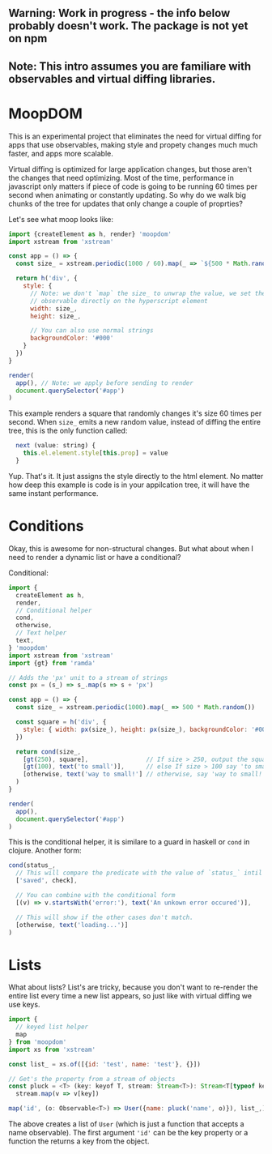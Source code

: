 
## Warning: Work in progress - the info below probably doesn't work. The package is not yet on npm
## Note: This intro assumes you are familiare with observables and virtual diffing libraries.

# MoopDOM

This is an experimental project that eliminates the need for virtual diffing for apps that use observables, making style and propety changes much much faster, and apps more scalable.

Virtual diffing is optimized for large application changes, but those aren't the changes that need optimizing. Most of the time, performance in javascript only matters if piece of code is going to be running 60 times per second when animating or constantly updating. So why do we walk big chunks of the tree for updates that only change a couple of proprties?

Let's see what moop looks like:

```javascript
import {createElement as h, render} 'moopdom'
import xstream from 'xstream'

const app = () => {
  const size_ = xstream.periodic(1000 / 60).map(_ => `${500 * Math.random()}px`)

  return h('div', {
    style: {
      // Note: we don't `map` the size_ to unwrap the value, we set the
      // observable directly on the hyperscript element
      width: size_,
      height: size_,

      // You can also use normal strings
      backgroundColor: '#000'
    }
  })
}

render(
  app(), // Note: we apply before sending to render
  document.querySelector('#app')
)
```

This example renders a square that randomly changes it's size 60 times per second. When `size_` emits a new random value, instead of diffing the entire tree, this is the only function called:

```javascript
  next (value: string) {
    this.el.element.style[this.prop] = value
  }
```

Yup. That's it. It just assigns the style directly to the html element. No matter how deep this example is code is in your appilcation tree, it will have the same instant performance.

# Conditions

Okay, this is awesome for non-structural changes. But what about when I need to render a dynamic list or have a conditional?

Conditional:

```javascript
import {
  createElement as h,
  render,
  // Conditional helper
  cond,
  otherwise,
  // Text helper
  text,
} 'moopdom'
import xstream from 'xstream'
import {gt} from 'ramda'

// Adds the 'px' unit to a stream of strings
const px = (s_) => s_.map(s => s + 'px')

const app = () => {
  const size_ = xstream.periodic(1000).map(_ => 500 * Math.random())

  const square = h('div', {
    style: { width: px(size_), height: px(size_), backgroundColor: '#000' }
  })

  return cond(size_,
    [gt(250), square],                // If size > 250, output the square
    [gt(100), text('to small')],      // else If size > 100 say 'to small'
    [otherwise, text('way to small!'] // otherwise, say 'way to small!'
  )
}

render(
  app(),
  document.querySelector('#app')
)
```

This is the conditional helper, it is similare to a guard in haskell or `cond` in clojure. Another form:

```javascript
cond(status_,
  // This will compare the predicate with the value of `status_` intil it finds a match
  ['saved', check],

  // You can combine with the conditional form
  [(v) => v.startsWith('error:'), text('An unkown error occured')],

  // This will show if the other cases don't match.
  [otherwise, text('loading...')]
)
```

# Lists

What about lists? List's are tricky, because you don't want to re-render the entire list every time a new list appears, so just like with virtual diffing we use keys.

```javascript
import {
  // keyed list helper
  map
} from 'moopdom'
import xs from 'xstream'

const list_ = xs.of([{id: 'test', name: 'test'}, {}])

// Get's the property from a stream of objects
const pluck = <T> (key: keyof T, stream: Stream<T>): Stream<T[typeof key]> =>
  stream.map(v => v[key])

map('id', (o: Observable<T>) => User({name: pluck('name', o)}), list_,)
```

The above creates a list of `User` (which is just a function that accepts a name observable). The first argument `'id'` can be the key property or a function the returns a key from the object.
